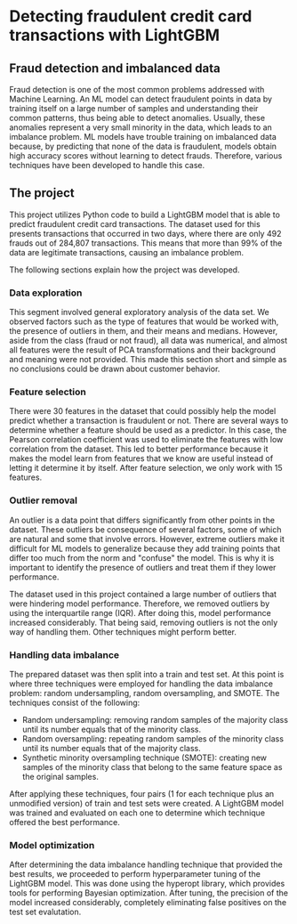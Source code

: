 # Detecting fraudulent credit card transactions with LightGBM

## Fraud detection and imbalanced data
Fraud detection is one of the most common problems addressed with Machine Learning. An ML model can detect fraudulent points in data by training itself on a large number
of samples and understanding their common patterns, thus being able to detect anomalies. Usually, these anomalies represent a very small minority in the data,
which leads to an imbalance problem. ML models have trouble training on imbalanced data because, by predicting that none
of the data is fraudulent, models obtain high accuracy scores without learning to detect frauds. Therefore, various techniques have been developed to handle
this case.

## The project

This project utilizes Python code to build a LightGBM model that is able to predict fraudulent credit card transactions. The dataset used for this 
presents transactions that occurred in two days, where there are only 492 frauds out of 284,807 transactions. This means that more than 99% of the
data are legitimate transactions, causing an imbalance problem.

The following sections explain how the project was developed.

### Data exploration

This segment involved general exploratory analysis of the data set. We observed factors such as the type of features that would be worked with, the presence of outliers
in them, and their means and medians. However, aside from the class (fraud or not fraud), all data was numerical, and almost all features were the result of 
PCA transformations and their background and meaning were not provided. This made this section short and simple as no conclusions could be drawn about customer behavior.

### Feature selection

There were 30 features in the dataset that could possibly help the model predict whether a transaction is fraudulent or not. There are several ways to determine whether a
feature should be used as a predictor. In this case, the Pearson correlation coefficient was used to eliminate the features with low correlation from the dataset. This led
to better performance because it makes the model learn from features that we know are useful instead of letting it determine it by itself. After feature selection, we only work
with 15 features.

### Outlier removal

An outlier is a data point that differs significantly from other points in the dataset. These outliers be consequence of several factors, some of which are natural and some that
involve errors. However, extreme outliers make it difficult for ML models to generalize because they add training points that differ too much from the norm and "confuse" the model.
This is why it is important to identify the presence of outliers and treat them if they lower performance.

The dataset used in this project contained a large number of outliers that were hindering model performance. Therefore, we removed outliers by using the interquartile range (IQR).
After doing this, model performance increased considerably. That being said, removing outliers is not the only way of handling them. Other techniques might perform better.

### Handling data imbalance

The prepared dataset was then split into a train and test set. At this point is where three techniques were employed for handling the data imbalance problem: random undersampling,
random oversampling, and SMOTE. The techniques consist of the following:

* Random undersampling: removing random samples of the majority class until its number equals that of the minority class.
* Random oversampling: repeating random samples of the minority class until its number equals that of the majority class.
* Synthetic minority oversampling technique (SMOTE): creating new samples of the minority class that belong to the same feature space as the original samples.

After applying these techniques, four pairs (1 for each technique plus an unmodified version) of train and test sets were created. A LightGBM model was trained and evaluated on
each one to determine which technique offered the best performance.

### Model optimization

After determining the data imbalance handling technique that provided the best results, we proceeded to perform hyperparameter tuning of the LightGBM model. This was done using
the hyperopt library, which provides tools for performing Bayesian optimization. After tuning, the precision of the model increased considerably, completely eliminating false 
positives on the test set evalutation.
